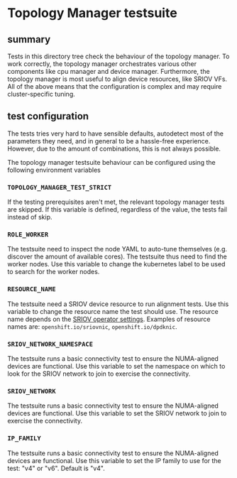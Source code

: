 # Topology Manager testsuite

## summary

Tests in this directory tree check the behaviour of the topology manager.
To work correctly, the topology manager orchestrates various other components like cpu manager and device manager.
Furthermore, the topology manager is most useful to align device resources, like SRIOV VFs.
All of the above means that the configuration is complex and may require cluster-specific tuning.

## test configuration

The tests tries very hard to have sensible defaults, autodetect most of the parameters they need, and in general
to be a hassle-free experience. However, due to the amount of combinations, this is not always possible.

The topology manager testsuite behaviour can be configured using the following environment variables

### `TOPOLOGY_MANAGER_TEST_STRICT`

If the testing prerequisites aren't met, the relevant topology manager tests are skipped.
If this variable is defined, regardless of the value, the tests fail instead of skip.

### `ROLE_WORKER`

The testsuite need to inspect the node YAML to auto-tune themselves (e.g. discover the amount of available cores).
The testsuite thus need to find the worker nodes.
Use this variable to change the kubernetes label to be used to search for the worker nodes.

### `RESOURCE_NAME`

The testsuite need a SRIOV device resource to run alignment tests.
Use this variable to change the resource name the test should use.
The resource name depends on the
[SRIOV operator settings](https://docs.openshift.com/container-platform/4.2/networking/multiple_networks/configuring-sr-iov.html#configuring-sr-iov-devices_configuring-sr-iov).
Examples of resource names are: `openshift.io/sriovnic`, `openshift.io/dpdknic`.

### `SRIOV_NETWORK_NAMESPACE`

The testsuite runs a basic connectivity test to ensure the NUMA-aligned devices are functional.
Use this variable to set the namespace on which to look for the SRIOV network to join to exercise the connectivity.

### `SRIOV_NETWORK`

The testsuite runs a basic connectivity test to ensure the NUMA-aligned devices are functional.
Use this variable to set the SRIOV network to join to exercise the connectivity.

### `IP_FAMILY`

The testsuite runs a basic connectivity test to ensure the NUMA-aligned devices are functional.
Use this variable to set the IP family to use for the test: "v4" or "v6". Default is "v4".

